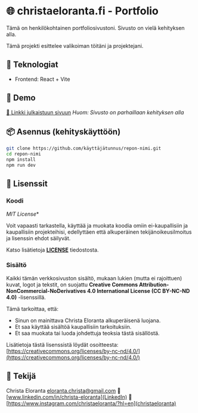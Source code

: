 # 🌐 christaeloranta.fi - Portfolio

Tämä on henkilökohtainen portfoliosivustoni. Sivusto on vielä kehityksen alla. 

Tämä projekti esittelee valikoiman töitäni ja projektejani.

## 🔧 Teknologiat

- Frontend: React + Vite

## 🚀 Demo

[🔗 Linkki julkaistuun sivuun](https://käyttäjätunnus.github.io/repon-nimi)
_Huom: Sivusto on parhaillaan kehityksen alla_

## 📦 Asennus (kehityskäyttöön)

```bash
git clone https://github.com/käyttäjätunnus/repon-nimi.git
cd repon-nimi
npm install
npm run dev
```

## 📝 Lisenssit

### Koodi
*MIT License**

Voit vapaasti tarkastella, käyttää ja muokata koodia omiin ei-kaupallisiin ja kaupallisiin projekteihisi, edellyttäen että alkuperäinen tekijänoikeusilmoitus ja lisenssin ehdot säilyvät.

Katso lisätietoja **[LICENSE](LICENSE)** tiedostosta.

### Sisältö

Kaikki tämän verkkosivuston sisältö, mukaan lukien (mutta ei rajoittuen) kuvat, logot ja tekstit, on suojattu **Creative Commons Attribution-NonCommercial-NoDerivatives 4.0 International License (CC BY-NC-ND 4.0)** -lisenssillä.

Tämä tarkoittaa, että:
* Sinun on mainittava Christa Eloranta alkuperäisenä luojana.
* Et saa käyttää sisältöä kaupallisiin tarkoituksiin.
* Et saa muokata tai luoda johdettuja teoksia tästä sisällöstä.

Lisätietoja tästä lisenssistä löydät osoitteesta:
[https://creativecommons.org/licenses/by-nc-nd/4.0/](https://creativecommons.org/licenses/by-nc-nd/4.0/)

## 👤 Tekijä
Christa Eloranta
eloranta.christa@gmail.com
💼 [www.linkedin.com/in/christa-eloranta](LinkedIn)
📸 [https://www.instagram.com/christaeloranta/?hl=en](christaeloranta)
